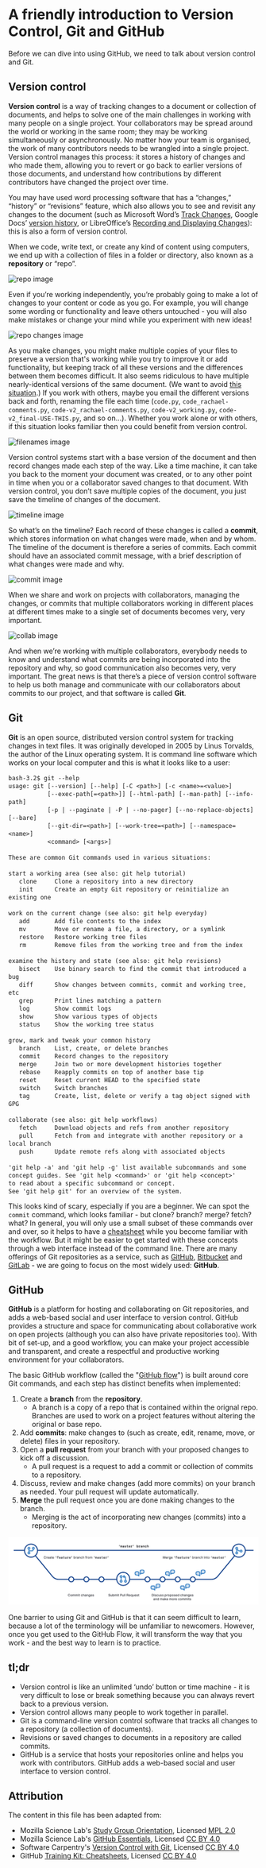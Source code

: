 # A friendly introduction to Version Control, Git and GitHub

Before we can dive into using GitHub, we need to talk about version control and Git.

## Version control

**Version control** is a way of tracking changes to a document or collection of documents, and helps to solve one of the main challenges in working with many people on a single project. Your collaborators may be spread around the world or working in the same room; they may be working simultaneously or asynchronously. No matter how your team is organised, the work of many contributors needs to be wrangled into a single project. Version control manages this process: it stores a history of changes and who made them, allowing you to revert or go back to earlier versions of those documents, and understand how contributions by different contributors have changed the project over time. 

You may have used word processing software that has a “changes,” “history” or “revisions” feature, which also allows you to see and revisit any changes to the document (such as Microsoft Word’s [Track Changes](https://support.office.com/en-us/article/Track-changes-in-Word-197ba630-0f5f-4a8e-9a77-3712475e806a), Google Docs’ [version history](https://support.google.com/docs/answer/190843?hl=en), or LibreOffice’s [Recording and Displaying Changes](https://help.libreoffice.org/Common/Recording_and_Displaying_Changes)): this is also a form of version control. 

When we code, write text, or create any kind of content using computers, we end up with a collection of files in a folder or directory, also known as a **repository** or “repo”.

![repo image](https://raw.githubusercontent.com/mozillascience/study-group-onboarding/master/images/gh04.png)

Even if you’re working independently, you’re probably going to make a lot of changes to your content or code as you go. For example, you will change some wording or functionality and leave others untouched - you will also make mistakes or change your mind while you experiment with new ideas!

![repo changes image](https://raw.githubusercontent.com/mozillascience/study-group-onboarding/master/images/gh05.png)

As you make changes, you might make multiple copies of your files to preserve a version that's working while you try to improve it or add functionality, but keeping track of all these versions and the differences between them becomes difficult. It also seems ridiculous to have multiple nearly-identical versions of the same document. (We want to avoid [this situation](http://phdcomics.com/comics/archive.php?comicid=1531).) If you work with others, maybe you email the different versions back and forth, renaming the file each time (`code.py`, `code_rachael-comments.py`, `code-v2_rachael-comments.py`, `code-v2_working.py`, `code-v2_final-USE-THIS.py`, and so on...). Whether you work alone or with others, if this situation looks familiar then you could benefit from version control. 

![filenames image](https://raw.githubusercontent.com/mozillascience/study-group-onboarding/master/images/gh06.png)

Version control systems start with a base version of the document and then record changes made each step of the way. Like a time machine, it can take you back to the moment your document was created, or to any other point in time when you or a collaborator saved changes to that document. With version control, you don’t save multiple copies of the document, you just save the timeline of changes of the document.

![timeline image](https://raw.githubusercontent.com/mozillascience/study-group-onboarding/master/images/gh07.png)

So what’s on the timeline? Each record of these changes is called a **commit**, which stores information on what changes were made, when and by whom. The timeline of the document is therefore a series of commits. Each commit should have an associated commit message, with a brief description of what changes were made and why.

![commit image](https://raw.githubusercontent.com/mozillascience/study-group-onboarding/master/images/gh08.png)

When we share and work on projects with collaborators, managing the changes, or commits that multiple collaborators working in different places at different times make to a single set of documents becomes very, very important. 

![collab image](https://raw.githubusercontent.com/mozillascience/study-group-onboarding/master/images/gh09.png)

And when we’re working with multiple collaborators, everybody needs to know and understand what commits are being incorporated into the repository and why, so good communication also becomes very, very important. The great news is that there’s a piece of version control software to help us both manage and communicate with our collaborators about commits to our project, and that software is called **Git**.


## Git

**Git** is an open source, distributed version control system for tracking changes in text files. It was originally developed in 2005 by Linus Torvalds, the author of the Linux operating system. It is command line software which works on your local computer and this is what it looks like to a user: 

```
bash-3.2$ git --help
usage: git [--version] [--help] [-C <path>] [-c <name>=<value>]
           [--exec-path[=<path>]] [--html-path] [--man-path] [--info-path]
           [-p | --paginate | -P | --no-pager] [--no-replace-objects] [--bare]
           [--git-dir=<path>] [--work-tree=<path>] [--namespace=<name>]
           <command> [<args>]

These are common Git commands used in various situations:

start a working area (see also: git help tutorial)
   clone     Clone a repository into a new directory
   init      Create an empty Git repository or reinitialize an existing one

work on the current change (see also: git help everyday)
   add       Add file contents to the index
   mv        Move or rename a file, a directory, or a symlink
   restore   Restore working tree files
   rm        Remove files from the working tree and from the index

examine the history and state (see also: git help revisions)
   bisect    Use binary search to find the commit that introduced a bug
   diff      Show changes between commits, commit and working tree, etc
   grep      Print lines matching a pattern
   log       Show commit logs
   show      Show various types of objects
   status    Show the working tree status

grow, mark and tweak your common history
   branch    List, create, or delete branches
   commit    Record changes to the repository
   merge     Join two or more development histories together
   rebase    Reapply commits on top of another base tip
   reset     Reset current HEAD to the specified state
   switch    Switch branches
   tag       Create, list, delete or verify a tag object signed with GPG

collaborate (see also: git help workflows)
   fetch     Download objects and refs from another repository
   pull      Fetch from and integrate with another repository or a local branch
   push      Update remote refs along with associated objects

'git help -a' and 'git help -g' list available subcommands and some
concept guides. See 'git help <command>' or 'git help <concept>'
to read about a specific subcommand or concept.
See 'git help git' for an overview of the system.
```

This looks kind of scary, especially if you are a beginner. We can spot the `commit` command, which looks familiar - but clone? branch? merge? fetch? what? In general, you will only use a small subset of these commands over and over, so it helps to have a [cheatsheet](https://github.github.com/training-kit/) while you become familiar with the workflow. But it might be easier to get started with these concepts through a web interface instead of the command line. There are many offerings of Git repositories as a service, such as [GitHub](https://github.com/), [Bitbucket](https://bitbucket.org/) and [GitLab](https://about.gitlab.com/) - we are going to focus on the most widely used: **GitHub**. 


## GitHub

**GitHub** is a platform for hosting and collaborating on Git repositories, and adds a web-based social and user interface to version control. GitHub provides a structure and space for communicating about collaborative work on open projects (although you can also have private repositories too). With bit of set-up, and a good workflow, you can make your project accessible and transparent, and create a respectful and productive working environment for your collaborators.

The basic GitHub workflow (called the "[GitHub flow](https://help.github.com/en/github/collaborating-with-issues-and-pull-requests/github-flow)") is built around core Git commands, and each step has distinct benefits when implemented:

1. Create a **branch** from the **repository**.
   - A branch is a copy of a repo that is contained within the orignal repo. Branches are used to work on a project features without altering the original or base repo. 
2. Add **commits**: make changes to (such as create, edit, rename, move, or delete) files in your repository.
3. Open a **pull request** from your branch with your proposed changes to kick off a discussion.
   - A pull request is a request to add a commit or collection of commits to a repository. 
4. Discuss, review and make changes (add more commits) on your branch as needed. Your pull request will update automatically.
5. **Merge** the pull request once you are done making changes to the branch.
   - Merging is the act of incorporating new changes (commits) into a repository.

![GitHub Flow](assets/GitHubFlow.png)

One barrier to using Git and GitHub is that it can seem difficult to learn, because a lot of the terminology will be unfamiliar to newcomers. However, once you get used to the GitHub Flow, it will transform the way that you work - and the best way to learn is to practice. 


## tl;dr

- Version control is like an unlimited ‘undo’ button or time machine - it is very difficult to lose or break something because you can always revert back to a previous version.
- Version control allows many people to work together in parallel.
- Git is a command-line version control software that tracks all changes to a repository (a collection of documents).
- Revisions or saved changes to documents in a repository are called commits. 
- GitHub is a service that hosts your repositories online and helps you work with contributors. GitHub adds a web-based social and user interface to version control. 


## Attribution

The content in this file has been adapted from:
* Mozilla Science Lab's [Study Group Orientation](https://mozillascience.github.io/study-group-orientation/), Licensed [MPL 2.0](https://www.mozilla.org/en-US/MPL/2.0/)
* Mozilla Science Lab's [GitHub Essentials](http://joeyklee.github.io/friendly-github-intro/guides/github-essentials/#introduction), Licensed [CC BY 4.0](https://creativecommons.org/licenses/by/4.0/)
* Software Carpentry's [Version Control with Git](http://swcarpentry.github.io/git-novice/), Licensed [CC BY 4.0](https://creativecommons.org/licenses/by/4.0/)
* GitHub [Training Kit: Cheatsheets](https://github.github.com/training-kit/), Licensed [CC BY 4.0](https://creativecommons.org/licenses/by/4.0/)
